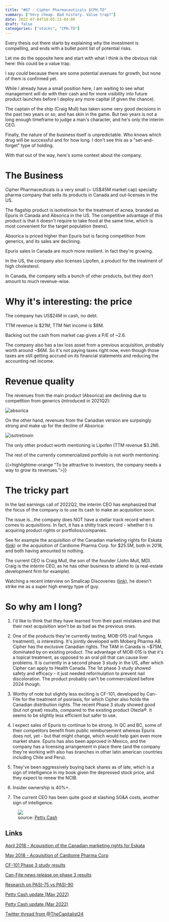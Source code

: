 ```yaml
---
title: "#67 - Cipher Pharmaceuticals $CPH.TO"
summary: ["Very cheap. Bad history. Value trap?"]
date: 2022-07-04T18:05:23-04:00
draft: false
cateogories: ["stocks", "CPH.TO"]
---
```


Every thesis out there starts by explaining why the investment is compelling, and ends with a bullet point list of potential risks.

Let me do the opposite here and start with what I think is the obvious risk here: this could be a value trap.

I say _could_ because there are some potential avenues for growth, but none of them is confirmed yet. 

While I already have a small position here, I am waiting to see what management will do with their cash and for more visibility into future product launches before I deploy any more capital (if given the chance).

The captain of the ship (Craig Mull) has taken some very good decisions in the past two years or so, and has skin in the game. But two years is not a long enough timeframe to judge a man's character, and he's only the interim CEO. 

Finally, the nature of the business itself is unpredictable. Who knows which drug will be successful and for how long. I don't see this as a "set-and-forget" type of holding.

With that out of the way, here's some context about the company.

# The Business

Cipher Pharmaceuticals is a very small (~ US$45M market cap) specialty pharma company that sells its products in Canada and out-licenses in the US.

The flagship product is isotretinoin for the treatment of acnea, branded as Epuris in Canada and Absorica in the US. The competitive advantage of this product is that it doesn't require to take food at the same time, which is most convenient for the target population (teens).

Absorica is priced higher than Epuris but is facing competition from generics, and its sales are declining.

Epuris sales in Canada are much more resilient. In fact they're growing.

In the US, the company also licenses Lipofen, a product for the treatment of high cholesterol.

In Canada, the company sells a bunch of other products, but they don't amount to much revenue-wise.

# Why it's interesting: the price

The company has US$24M in cash, no debt.

TTM revenue is $21M, TTM Net income is $8M.

Backing out the cash from market cap gives a P/E of ~2.6.

The company also has a tax loss asset from a previous acquisition, probably worth around ~$6M. So it's not paying taxes right now, even though those taxes are still getting accrued on its financial statements and reducing the accounting net income.

# Revenue quality

The revenues from the main product (Absorica) are declining due to competition from generics (introduced in 2021Q2):

![absorica](/images/absorica.png)

On the other hand, revenues from the Canadian version are surpsingly strong and make up for the decline of Absorica:

![isotretinoin](/images/isotretinoin.png)

The only other product worth mentioning is Lipofen (TTM revenue $3.2M).

The rest of the currently commercialized portfolio is not worth mentioning.

{{<highlightme-orange "To be attractive to investors, the company needs a way to grow its revenues.">}}

# The tricky part

In the last earnings call of 2022Q2, the interim CEO has emphasized that the focus of the company is to use its cash to make an acquisition soon.

The issue is...the company does NOT have a stellar track record when it comes to acquisitions. In fact, it has a shitty track record - whether it is acquiring product rights or portfolios/companies.

See for example the acquisition of the Canadian marketing rights for Eskata ([link](https://www.cantechletter.com/2018/04/cipher-pharmaceuticals-has-a-big-upside-says-echelon-wealth/#)) or the acquisition of Cardiome Pharma Corp. for $25.5M, both in 2018, and both having amounted to nothing.

The current CEO is Craig Mull, the son of the founder (John Mull, MD). Craig is the *interim* CEO, as he has other business to attend to (a real-estate development firm for example).

Watching a recent interview on Smallcap Discoveries ([link](https://www.youtube.com/watch?v=KaMcG2ZO1Sc)), he doesn't strike me as a super high energy type of guy.

# So why am I long?

1. I'd like to think that they have learned from their past mistakes and that their next acquisition won't be as bad as the previous ones.

2. One of the products they're currently testing, MOB-015 (nail fungus treatment), is interesting. It's jointly developed with Moberg Pharma AB. Cipher has the exclusive Canadian rights. The TAM in Canada is ~$75M, dominated by on existing product. The advantage of MOB-015 is that it's a topical treatment, as opposed to an oral pill that can cause liver problems. It is currently in a second phase 3 study in the US, after which Cipher can apply to Health Canada. The 1st phase 3 study showed safety and efficacy - it just needed reformulation to prevent nail discoloration. The product probably can't be commercialized before 2024 though.

3. Worthy of note but slightly less exciting is CF-101, developed by Can-Fite for the treatment of psoriasis, for which Cipher also holds the Canadian distribution rights. The recent Phase 3 study showed good (but not great) results, compared to the existing product Otezla®. It seems to be slightly less efficient but safer to use.

4. I expect sales of Epuris to continue to be strong. In QC and BC, some of their competitors benefit from public reimbursement whereas Epuris does not, yet - but that might change, which would help gain even more market share. Epuris has also been approved in Mexico, and the company has a licensing arrangement in place there (and the company they're working with also has branches in other latin american countries including Chile and Peru).

5. They've been aggressively buying back shares as of late, which is a sign of intelligence in my book given the depressed stock price, and they expect to renew the NCIB.

6. Insider ownership is 40%+.

7. The current CEO has been quite good at slashing SG&A costs, another sign of intelligence.

<figure>
  <img src="/images/cipher-sga.png">
  <figcaption>source: <a href=https://pettycash.substack.com/p/cipher-pharmaceuticals-inc-update>Petty Cash</a></figcaption>
</figure>

## Links

[April 2018 - Acquisition of the Canadian marketing rights for Eskata](https://www.cantechletter.com/2018/04/cipher-pharmaceuticals-has-a-big-upside-says-echelon-wealth/#)

[May 2018 - Acquisition of Cardiome Pharma Corp](https://cipher.investorroom.com/2018-05-16-Cipher-Pharmaceuticals-Inc-Completes-Acquisition-of-100-of-Cardiome-Pharma-Corp)

[CF-101 Phase 3 study results](https://seekingalpha.com/news/3852810-can-fite-stock-rises-23-as-psoriasis-drug-beats-placebo-but-lags-behind-otezla-in-phase-3-trial)

[Can-Fite news release on phase 3 results](https://ir.canfite.com/news-events/press-releases/detail/993/can-fite-announces-positive-top-line-results-from)

[Research on PASI-75 vs PASI-90](https://pubmed.ncbi.nlm.nih.gov/28042711/#:~:text=PASI%2075%20indicates%20a%2075,indicative%20of%20excellent%20disease%20improvement)

[Petty Cash update (May 2022)](https://pettycash.substack.com/p/cipher-pharmaceuticals-inc-update)

[Petty Cash update (Mar 2022)](https://pettycash.substack.com/p/cipher-update-cphto?r=7zdst&s=w&utm_campaign=post&utm_medium=web)

[Twitter thread from @TheCapitalist24](https://twitter.com/TheCapitalist24/status/1506989560546349072)


